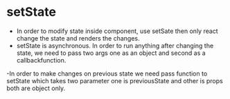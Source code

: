 # setState
- In order to modify state inside component, use setSate then only react change the state and renders the changes.
- setState is asynchronous. In order to run anything after changing the state, we need to pass two args one as an object and second as a callbackfunction.

-In order to make changes on previous state we need pass function to setState which takes two parameter one is previousState and other is props both are object only.